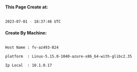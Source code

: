 
   
#### This Page Create at:

```bash

2023-07-01 - 18:37:46 UTC

```

#### Create By Machine:

```bash

Host Name : fv-az493-824

platform  : Linux-5.15.0-1040-azure-x86_64-with-glibc2.35

Ip Local  : 10.1.0.17

```


